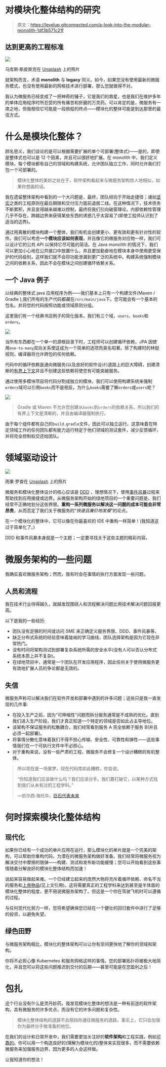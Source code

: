 # 对模块化整体结构的研究

> 原文：<https://levelup.gitconnected.com/a-look-into-the-modular-monolith-1df3b571c21f>

## 达到更高的工程标准

![](img/db7d3150990a9c015f06f3618aedc97f.png)

马库斯·斯皮斯克在 [Unsplash](https://unsplash.com?utm_source=medium&utm_medium=referral) 上的照片

就架构而言，术语 **monolith** 与 **legacy** 同义。如今，如果您没有使用最新的微服务模式，也没有使用最新的网格技术进行部署，那么您就做得不对。

我认为微服务已经变成了一把神奇的锤子，它是我们的救星，也是我们在维护多年的单体应用程序时所忍受的所有痛苦和折磨的万灵药。可以肯定的是，微服务有一席之地，但我相信它可能是一段旅程的终点——模块化的整体可能是到达那里的最佳方式。

# 什么是模块化整体？

顾名思义，我们谈论的是可以根据需要扩展的单个可部署(整体式)——是的，即使是整体式也可以是 12 个因素，并且可以很好地扩展。在 monolith 中，我们定义模块，每个模块都有自己的领域和构建系统，允许团队独立工作，同时允许我们打包一个可部署的。

> 模块化整体的美妙之处在于，软件架构看起来与微服务架构惊人地相似，如果你想画的话。

我在遗留整体架构中看到的一个大问题是，最终，团队倾向于开始走捷径；诸如[坚实](https://en.wikipedia.org/wiki/SOLID)之类的工程原则在最后期限和交付压力面前退居二线。在这种情况下，技术债务不断累积，并且变得越来越难以控制，最终将我们引向破窗理论。内部依赖性管理几乎不存在，跨越边界来获得某些东西的诱惑几乎太容易了(即使工程师认识到了适当的边界)。

通过用离散的模块构建一个整体，我们有机会创建更小、更有效和更有针对性的软件。我们可以考虑**一个模块应该如何表现**，并且像它的微服务对应物一样，我们可以设计它的公共 API 以保持它尽可能的简洁。在 Java monolith 的情况下，我们可以更加小心地在公共接口中放置什么，并且更加勤奋地在模块本身中使用更受保护的代码级别，这样我们就不会将功能泄漏到更广泛的系统中。构建系统强制模块之间的依赖关系，因此不会在模块之间创建循环依赖关系。

## 一个 Java 例子

以经典的整体式 java 应用程序为例——我们基本上只有一个构建文件(Maven / Gradle ),我们所有的生产代码都藏在`/src/main/java`下。您可能会有一个基本的包名，并将您的代码按照功能或领域原则分组。

这里我们有一个经典书店例子的简化版本。我们有三个域，`users`、`books`和`orders`。

![](img/594da7f39f272773c673560c921ef964.png)

当所有东西都在一个单一的源根目录下时，工程师可以创建循环依赖，JPA 因使用`one-to-many`双向关系使这成为一个简单的选项而臭名昭著。除了构建时的林挺规则，编译器将允许跨包的任何依赖。

代码中的循环依赖是通向微服务(以及良好的软件设计)道路上的巨大障碍，创建清晰的[有界上下文](https://martinfowler.com/bliki/BoundedContext.html)并且不创建这些依赖将使您有可能突破服务。

通过使用多模块项目将代码分割成独立的模块，我们可以使用构建系统来强制`orders`域可以引用`books`而不是相反。为什么`books`需要了解`orders`或`users`呢？

![](img/18bdd1f3fa9ef26443d9ee3fae45cc96.png)

> Gradle 或 Maven 不允许您创建从`books`到`orders`的依赖关系，所以我们的有界上下文是清晰的，并且由编译器强制执行。

由于每个组件都有自己的`build.gradle`文件，因此可以独立运行。这意味着在特定领域工作的任何团队都有能力运行特定于他们领域的测试套件，减少反馈循环，并将完全控制权交还给团队。

# 领域驱动设计

![](img/84a0d4b4026331f43cbc022b7a20c408.png)

雨果·罗查在 [Unsplash](https://unsplash.com?utm_source=medium&utm_medium=referral) 上的照片

微服务和模块化整体设计的核心应该是 [DDD](https://martinfowler.com/tags/domain%20driven%20design.html) ，理想情况下，使用[事件风暴](https://www.eventstorming.com/)过程来帮助找到应用接缝或边界。从微服务架构开始的绿地项目的一个重要问题是，我们经常不正确地划分这些界限。**重构一系列微服务以解决这一问题的成本可能会非常昂贵**，从而否定了我们关于微服务的“*快速且廉价地发展*”的论点。

在一个模块化的整体中，它可以像在你最喜欢的 IDE 中重构一样简单！(我知道这过于简单化了。)

DDD 和事件风暴本身就是一个主题；一定要寻找关于这些主题的精彩内容。

# 微服务架构的一些问题

我确实喜欢微服务架构；然而，我有时会在事情的执行方面发现一些问题。

## 人员和流程

我在技术行业待得越久，就越发现围绕人和流程解决问题比用技术解决问题回报更高。

以下是我的一些经历:

*   团队没有足够的时间或访问 SME 来正确定义服务界限、DDD、事件风暴等。
*   缺乏分布式系统的经验意味着陡峭的学习曲线，团队选择架构是因为它现在非常热门。
*   没有时间将架构测试到部署复杂系统所需的安全水平(没有人可以否认分布式系统本质上并不复杂)。
*   在绿地项目中，通常是一个团队在开发应用程序，因此任何关于使用微服务更有效地扩展人员的争论都是无效的。

## 失信

微服务声称可以解决我们在软件开发和部署中遇到的许多问题；这些只是我一直发现的几件事:

*   在投入生产之前，因为“可伸缩性”问题而拆分服务通常是不成熟的优化。直到我们进入生产阶段，我们才真正知道一个特定的领域是否如此占主导地位。
*   该架构不保证服务的松散耦合，我们经常看到服务 A 完全依赖于服务 B(并且必须一起部署)。
*   将事情分散化意味着我们不得不担心传输、安全性、可靠性和弹性——这些事情我们在一个可执行文件中不必担心。
*   对于重构来说，没有一些严肃的工程，微服务不会修复一个设计糟糕的有机整体。

> 所以现在是一场噩梦。现在代码库如此糟糕，你会说，
> 
> “你知道我们应该做什么吗？我们应该分手。我们要打破它，以某种方式找到我们从未有过的工程学科。”
> 
> —凯尔西·海托华，[巨石代表未来](https://changelog.com/posts/monoliths-are-the-future)

# 何时探索模块化整体结构

## 现代化

如果你已经有一个成功的单片应用在运行，那么模块化的单片就是一个完美的架构，可以帮助你重构代码，为潜在的微服务架构做好准备。我们经常将微服务视为解决交付中摩擦的银弹——构建、测试和发布新功能缓慢；您可以开始看到这些事情随着分解良好的模块化整体结构而加速！

说起来容易做起来难。一个已经建立起来的庞然大物将充斥着循环依赖、命名不当的服务和[上帝物品](https://en.wikipedia.org/wiki/God_object)(见上文引用)。这将需要真正的工程学科来达到甚至是半体面的模块化整体的程度，更不用说微服务架构了。但这是一个你在驾驶飞机时可以遵循的过程。

与任何现代化努力一样，您将希望确保您已经在一个健壮的回归套件中进行了足够的投资，以避免失望。

## 绿色田野

与微服务架构相比，模块化的整体架构可以让你有空间更快地了解你的领域和架构。

你将不必担心像 Kubernetes 和服务网格这样的事情。您的部署拓扑将被极大地简化，并且您可以将这些问题推迟到交付的后期——甚至可能是在您盈利之后！

# 包扎

这个行业没有什么是灵丹妙药。我发现模块化整体的想法是一种有前途的软件架构，具有微服务的许多优点，而没有它的许多问题和复杂性。

> 模块化整体结构的道路不会阻挡你通往微服务的道路，事实上，它只会加强你为最终分手做准备的地位。

在我们的设计和日常开发中，我们需要更加关注好的**软件架构**和工程实践，例如[可靠的](https://en.wikipedia.org/wiki/SOLID)。你可以用一个构造良好的(理解为模块化的)整体来实现很多，而不需要依赖微服务来加强服务边界，因为更多的人会这样做。

让我知道你的想法！